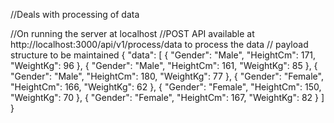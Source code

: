 //Deals with processing of data

//On running the server at localhost
//POST API available at http://localhost:3000/api/v1/process/data to process the data
// payload structure to be maintained
{
"data": [
{
"Gender": "Male",
"HeightCm": 171,
"WeightKg": 96
},
{
"Gender": "Male",
"HeightCm": 161,
"WeightKg": 85
},
{
"Gender": "Male",
"HeightCm": 180,
"WeightKg": 77
},
{
"Gender": "Female",
"HeightCm": 166,
"WeightKg": 62
},
{
"Gender": "Female",
"HeightCm": 150,
"WeightKg": 70
},
{
"Gender": "Female",
"HeightCm": 167,
"WeightKg": 82
}
]
}
